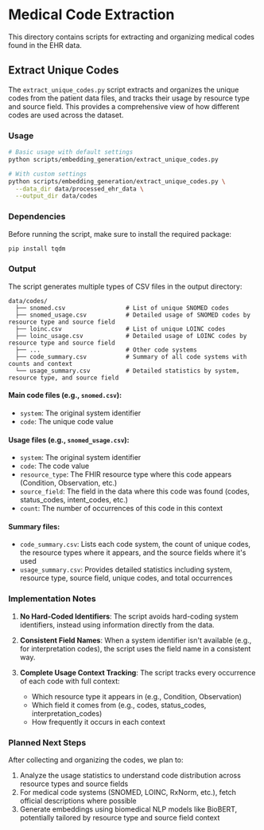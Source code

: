 # Medical Code Extraction

This directory contains scripts for extracting and organizing medical codes found in the EHR data.

## Extract Unique Codes

The `extract_unique_codes.py` script extracts and organizes the unique codes from the patient data files, and tracks their usage by resource type and source field. This provides a comprehensive view of how different codes are used across the dataset.

### Usage

```bash
# Basic usage with default settings
python scripts/embedding_generation/extract_unique_codes.py

# With custom settings
python scripts/embedding_generation/extract_unique_codes.py \
  --data_dir data/processed_ehr_data \
  --output_dir data/codes
```

### Dependencies

Before running the script, make sure to install the required package:

```bash
pip install tqdm
```

### Output

The script generates multiple types of CSV files in the output directory:

```
data/codes/
  ├── snomed.csv                 # List of unique SNOMED codes
  ├── snomed_usage.csv           # Detailed usage of SNOMED codes by resource type and source field
  ├── loinc.csv                  # List of unique LOINC codes
  ├── loinc_usage.csv            # Detailed usage of LOINC codes by resource type and source field
  ├── ...                        # Other code systems
  ├── code_summary.csv           # Summary of all code systems with counts and context
  └── usage_summary.csv          # Detailed statistics by system, resource type, and source field
```

#### Main code files (e.g., `snomed.csv`):
- `system`: The original system identifier
- `code`: The unique code value

#### Usage files (e.g., `snomed_usage.csv`):
- `system`: The original system identifier
- `code`: The code value
- `resource_type`: The FHIR resource type where this code appears (Condition, Observation, etc.)
- `source_field`: The field in the data where this code was found (codes, status_codes, intent_codes, etc.)
- `count`: The number of occurrences of this code in this context

#### Summary files:
- `code_summary.csv`: Lists each code system, the count of unique codes, the resource types where it appears, and the source fields where it's used
- `usage_summary.csv`: Provides detailed statistics including system, resource type, source field, unique codes, and total occurrences

### Implementation Notes

1. **No Hard-Coded Identifiers**: The script avoids hard-coding system identifiers, instead using information directly from the data.

2. **Consistent Field Names**: When a system identifier isn't available (e.g., for interpretation codes), the script uses the field name in a consistent way.

3. **Complete Usage Context Tracking**: The script tracks every occurrence of each code with full context:
   - Which resource type it appears in (e.g., Condition, Observation)
   - Which field it comes from (e.g., codes, status_codes, interpretation_codes)
   - How frequently it occurs in each context

### Planned Next Steps

After collecting and organizing the codes, we plan to:

1. Analyze the usage statistics to understand code distribution across resource types and source fields
2. For medical code systems (SNOMED, LOINC, RxNorm, etc.), fetch official descriptions where possible
3. Generate embeddings using biomedical NLP models like BioBERT, potentially tailored by resource type and source field context 